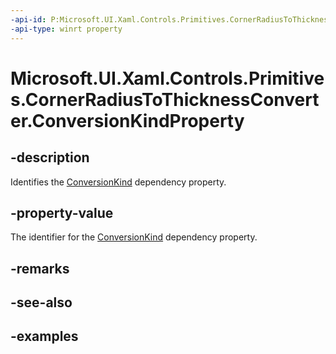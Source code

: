 ```yaml
---
-api-id: P:Microsoft.UI.Xaml.Controls.Primitives.CornerRadiusToThicknessConverter.ConversionKindProperty
-api-type: winrt property
---
```


# Microsoft.UI.Xaml.Controls.Primitives.CornerRadiusToThicknessConverter.ConversionKindProperty

<!--
public static Windows.UI.Xaml.DependencyProperty ConversionKindProperty { get; }
-->

## -description

Identifies the [ConversionKind](cornerradiustothicknessconverter_conversionkind.md) dependency property.

## -property-value

The identifier for the [ConversionKind](cornerradiustothicknessconverter_conversionkind.md) dependency property.

## -remarks

## -see-also

## -examples

